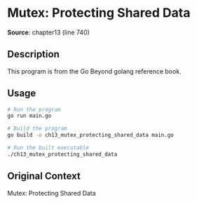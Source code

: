# Mutex: Protecting Shared Data

**Source**: chapter13 (line 740)

## Description

This program is from the Go Beyond golang reference book.

## Usage

```bash
# Run the program
go run main.go

# Build the program
go build -o ch13_mutex_protecting_shared_data main.go

# Run the built executable
./ch13_mutex_protecting_shared_data
```

## Original Context

Mutex: Protecting Shared Data
